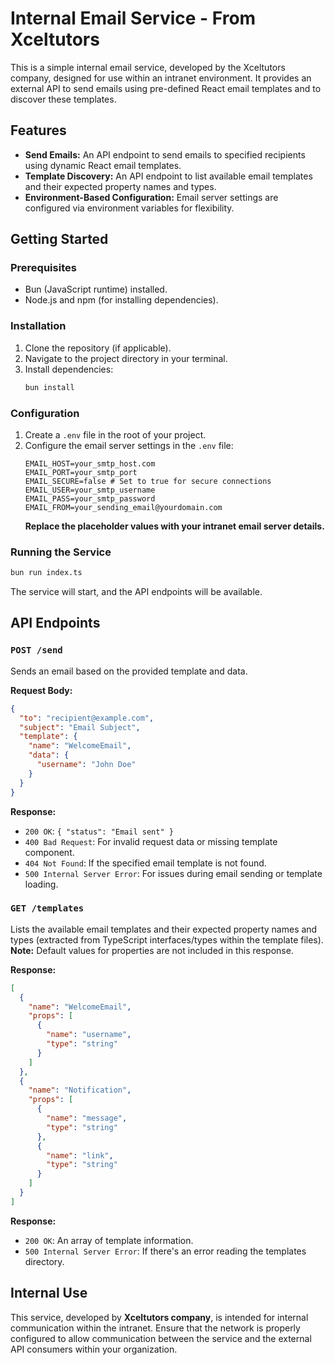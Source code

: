 # Internal Email Service - From Xceltutors

This is a simple internal email service, developed by the Xceltutors company, designed for use within an intranet environment. It provides an external API to send emails using pre-defined React email templates and to discover these templates.

## Features

* **Send Emails:** An API endpoint to send emails to specified recipients using dynamic React email templates.
* **Template Discovery:** An API endpoint to list available email templates and their expected property names and types.
* **Environment-Based Configuration:** Email server settings are configured via environment variables for flexibility.

## Getting Started

### Prerequisites

* Bun (JavaScript runtime) installed.
* Node.js and npm (for installing dependencies).

### Installation

1.  Clone the repository (if applicable).
2.  Navigate to the project directory in your terminal.
3.  Install dependencies:
    ```bash
    bun install
    ```

### Configuration

1.  Create a `.env` file in the root of your project.
2.  Configure the email server settings in the `.env` file:
    ```dotenv
    EMAIL_HOST=your_smtp_host.com
    EMAIL_PORT=your_smtp_port
    EMAIL_SECURE=false # Set to true for secure connections
    EMAIL_USER=your_smtp_username
    EMAIL_PASS=your_smtp_password
    EMAIL_FROM=your_sending_email@yourdomain.com
    ```
    **Replace the placeholder values with your intranet email server details.**

### Running the Service

```bash
bun run index.ts
```

The service will start, and the API endpoints will be available.

## API Endpoints

### `POST /send`

Sends an email based on the provided template and data.

**Request Body:**

```json
{
  "to": "recipient@example.com",
  "subject": "Email Subject",
  "template": {
    "name": "WelcomeEmail",
    "data": {
      "username": "John Doe"
    }
  }
}
```

**Response:**

* `200 OK`: `{ "status": "Email sent" }`
* `400 Bad Request`: For invalid request data or missing template component.
* `404 Not Found`: If the specified email template is not found.
* `500 Internal Server Error`: For issues during email sending or template loading.

### `GET /templates`

Lists the available email templates and their expected property names and types (extracted from TypeScript interfaces/types within the template files). **Note:** Default values for properties are not included in this response.

**Response:**

```json
[
  {
    "name": "WelcomeEmail",
    "props": [
      {
        "name": "username",
        "type": "string"
      }
    ]
  },
  {
    "name": "Notification",
    "props": [
      {
        "name": "message",
        "type": "string"
      },
      {
        "name": "link",
        "type": "string"
      }
    ]
  }
]
```

**Response:**

* `200 OK`: An array of template information.
* `500 Internal Server Error`: If there's an error reading the templates directory.

## Internal Use

This service, developed by **Xceltutors company**, is intended for internal communication within the intranet. Ensure that the network is properly configured to allow communication between the service and the external API consumers within your organization.
```
